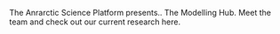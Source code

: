 The Anrarctic Science Platform presents.. The Modelling Hub.
Meet the team and check out our current research here.